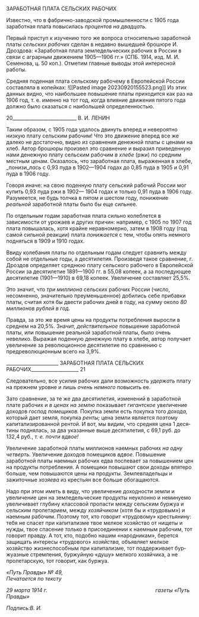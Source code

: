 ЗАРАБОТНАЯ ПЛАТА СЕЛЬСКИХ РАБОЧИХ

Известно, что в фабрично-заводской промышленности с 1905 года заработная плата повысилась _процентов на двадцать._

Первый приступ к изучению того же вопроса относительно заработной платы _сель­ских рабочих_ сделан в недавно вышедшей брошюре И. Дроздова: «Заработная плата земледельческих рабочих в России в связи с аграрным движением 1905—1906 гг.» (СПБ. 1914, изд. М. И. Семенова, ц. 50 коп.). Отметим главные выводы этой интересной работы.

Средняя поденная плата сельскому рабочему в Европейской России составляла в ко­пейках:
![[Pasted image 20230920155523.png]]
Из этих данных видно, что наибольшее повышение платы приходится как раз на 1906 год, т. е. именно на тот год, когда влияние движения пятого года должно было сказаться с наибольшей определенностью.

  

20___________________________ В. И. ЛЕНИН

Таким образом, с 1905 года удалось двинуть вперед и невероятно низкую плату сельским рабочим! Что это движение вперед все же далеко не достаточно, видно из сравнения денежной платы с ценами на хлеб. Автор брошюры произвел это сравнение и выразил приведенную нами денежную плату сельским рабочим _в хлебе_ (ржи) по средним местным ценам. Оказалось, что заработная плата, выраженная в хлебе, _понизи­__лась_ с 0,93 пуда в 1902—1904 годах до 0,85 пуда в 1905 и 0,91 пуда в 1906 году.

Говоря иначе: на свою поденную плату сельский рабочий России мог купить 0,93 пуда ржи в 1902— 1904 годах и только 0,91 пуда в 1906 году. Разумеется, не будь толч­ка в пятом и шестом году, понижение _реальной_ заработной платы было бы еще сильнее.

По отдельным годам заработная плата сильно колеблется в зависимости от урожаев и других причин: например, с 1905 по 1907 год плата повышалась, хотя крайне нерав­номерно, затем в 1908 году (год самой сильной реакции) плата _понижается_ с тем, что­бы опять немного подняться в 1909 и 1910 годах.

Ввиду колебания платы по отдельным годам следует сравнить между собой не от­дельные годы, а десятилетия. Произведя такое сравнение, г. Дроздов определяет сред­нюю плату сельского рабочего в Европейской России за десятилетие 1891—1900 гг. в 55,08 копеек, а за последующее десятилетие (1901—1910) в 69,18 копеек. Увеличение составляет 25,5%.

Это значит, что _три миллиона_ сельских рабочих России (число, несомненно, значи­тельно преуменьшенное) добились себе прибавки платы, считая хотя бы двести рабо­чих дней в году, на сумму около _80 миллионов рублей в год._

Правда, за это же время цены на продукты потребления выросли в среднем на 20,5%. Значит, _действительное_ повышение заработной платы, или повышение реальной зара­ботной платы, было очень невелико. Выражая поденную денежную плату в хлебе, ав­тор получает увеличение за революционное десятилетие по сравнению с предреволю­ционным всего на 3,9%.

  

______________________ ЗАРАБОТНАЯ ПЛАТА СЕЛЬСКИХ РАБОЧИХ____________________ 21

Следовательно, все усилия рабочих дали возможность _удержать_ плату на прежнем уровне и лишь _очень немного_ повысить ее.

Зато сравнение, за те же два десятилетия, изменений в заработной плате рабочих и _в_ _ценах на землю_ показывает _гигантское_ увеличение доходов _господ помещиков._ Покуп­ка земли есть покупка того _дохода,_ который дает земля, покупка _ренты;_ цена земли яв­ляется поэтому капитализированной рентой. И вот, мы видим, что средняя цена 1 деся­тины поднялась, за два указанные выше десятилетия, с 69,1 руб. до 132,4 руб., _т. е. почти вдвое!_

Увеличение заработной платы миллионов наемных рабочих _на одну четверть._ Уве­личение доходов помещиков _вдвое._ Повышение заработной платы наемных рабочих едва поспевает за повышением цен на продукты потребления. А помещики повышают свои доходы впятеро больше, чем повышаются цены на продукты. Землевладельцы и зажиточные _хозяева_ из крестьян все больше обогащаются.

Надо при этом иметь в виду, что увеличение доходности земли и увеличение цен на земледельческие продукты неуклонно и неминуемо увеличивает глубину классовой пропасти между сельским буржуа и сельским пролетарием, между _хозяйчиком_ (хотя бы и «трудовым») и наемным рабочим. Поэтому тот, кто говорит «трудовому» крестьяни­ну: тебя не спасет при капитализме твое мелкое хозяйство от нищеты и нужды, твое спасение _только_ в присоединении к наемным рабочим, тот говорит правду. А тот, кто, подобно нашим «народникам», берется защищать интересы «трудового» _хозяйства,_ объявляет мелкое хозяйство жизнеспособным при капитализме, тот поддерживает бур­жуазные стремления, буржуйную «душу» мелкого хозяйчика, а не пролетарскую, тот говорит, как буржуа.

_«Путь Правды» № 49,                                                                     Печатается по тексту_

_29 марта 1914 г.                                                                          газеты «Путь Правды»_

_Подпись:В. И._